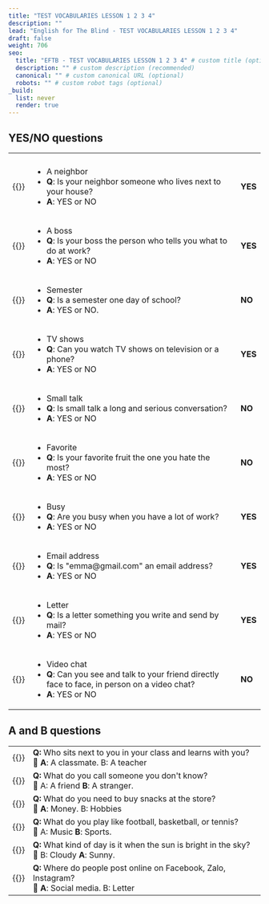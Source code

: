 ```yaml
---
title: "TEST VOCABULARIES LESSON 1 2 3 4"
description: ""
lead: "English for The Blind - TEST VOCABULARIES LESSON 1 2 3 4"
draft: false
weight: 706
seo:
  title: "EFTB - TEST VOCABULARIES LESSON 1 2 3 4" # custom title (optional)
  description: "" # custom description (recommended)
  canonical: "" # custom canonical URL (optional)
  robots: "" # custom robot tags (optional)
_build:
  list: never
  render: true
---
```


## YES/NO questions


<table>
  <tr>
    <th></th>
    <th></th>
    <th></th>
  </tr>
  <tr>
    <td>{{<audio-text text="a neighbor" src="/audio/test-lesson1234/is_your_neighbor_someone_who_lives_next_to_your_house.mp3">}}</td>
    <td>
      <ul>
        <li>A neighbor</li>
        <li><strong>Q</strong>: Is your neighbor someone who lives next to your house?</li>
        <li><strong>A</strong>: YES or NO</li>
      </ul>
    </td>
    <td><strong>YES</strong></td>
  </tr>
  <tr>
    <td>{{<audio-text text="a boss" src="/audio/test-lesson1234/is_your_boss_the_person_who_tells_you_what_to_do_at_work.mp3">}}</td>
    <td>
      <ul>
        <li>A boss</li>
        <li><strong>Q</strong>: Is your boss the person who tells you what to do at work?</li>
        <li><strong>A</strong>: YES or NO</li>
      </ul>
    </td>
    <td><strong>YES</strong></td>
  </tr>
  <tr>
    <td>{{<audio-text text="Semester" src="/audio/test-lesson1234/is_a_semester_one_day_of_school.mp3">}}</td>
    <td>
      <ul>
        <li>Semester</li>
        <li><strong>Q</strong>: Is a semester one day of school?</li>
        <li><strong>A</strong>: YES or NO.</li>
      </ul>
    </td>
    <td><strong>NO</strong></td>
  </tr>
  <tr>
    <td>{{<audio-text text="TV shows" src="/audio/test-lesson1234/can_you_watch_tv_shows_on_television_or_a_phone.mp3">}}</td>
    <td>
      <ul>
        <li>TV shows</li>
        <li><strong>Q</strong>: Can you watch TV shows on television or a phone?</li>
        <li><strong>A</strong>: YES or NO</li>
      </ul>
    </td>
    <td><strong>YES</strong></td>
  </tr>
  <tr>
    <td>{{<audio-text text="Small talk" src="/audio/test-lesson1234/is_small_talk_a_long_and_serious_conversation.mp3">}}</td>
    <td>
      <ul>
        <li>Small talk</li>
        <li><strong>Q</strong>: Is small talk a long and serious conversation?</li>
        <li><strong>A</strong>: YES or NO</li>
      </ul>
    </td>
    <td><strong>NO</strong></td>
  </tr>
  <tr>
    <td>{{<audio-text text="favorite" src="/audio/test-lesson1234/is_your_favorite_fruit_the_one_you_hate_the_most.mp3">}}</td>
    <td>
      <ul>
        <li>Favorite</li>
        <li><strong>Q</strong>: Is your favorite fruit the one you hate the most?</li>
        <li><strong>A</strong>: YES or NO</li>
      </ul>
    </td>
    <td><strong>NO</strong></td>
  </tr>
  <tr>
    <td>{{<audio-text text="busy" src="/audio/test-lesson1234/are_you_busy_when_you_have_a_lot_of_work.mp3">}}</td>
    <td>
      <ul>
        <li>Busy</li>
        <li><strong>Q</strong>: Are you busy when you have a lot of work?</li>
        <li><strong>A</strong>: YES or NO</li>
      </ul>
    </td>
    <td><strong>YES</strong></td>
  </tr>
  <tr>
    <td>{{<audio-text text="Email address" src="/audio/test-lesson1234/is_emma_at_gmailcom_an_email_address.mp3">}}</td>
    <td>
      <ul>
        <li>Email address</li>
        <li><strong>Q</strong>: Is "emma@gmail.com" an email address?</li>
        <li><strong>A</strong>: YES or NO</li>
      </ul>
    </td>
    <td><strong>YES</strong></td>
  </tr>
  <tr>
    <td>{{<audio-text text="Letter" src="/audio/test-lesson1234/is_a_letter_something_you_write_and_send_by_mail.mp3">}}</td>
    <td>
      <ul>
        <li>Letter</li>
        <li><strong>Q</strong>: Is a letter something you write and send by mail?</li>
        <li><strong>A</strong>: YES or NO</li>
      </ul>
    </td>
    <td><strong>YES</strong></td>
  </tr>
  <tr>
    <td>{{<audio-text text="Video chat" src="/audio/test-lesson1234/can_you_see_and_talk_to_your_friend_directly_face_to_face_in_person_on_a_video_chat.mp3">}}</td>
    <td>
      <ul>
        <li>Video chat</li>
        <li><strong>Q</strong>: Can you see and talk to your friend directly face to face, in person on a video chat?</li>
        <li><strong>A</strong>: YES or NO</li>
      </ul>
    </td>
    <td><strong>NO</strong></td>
  </tr>
</table>

## A and B questions
<table>
  <tr>
    <td>{{<audio-text text="a classmate" src="/audio/test-lesson1234/who_sits_next_to_you_in_your_class_and_learns_with_you_a_a_classmate_b_a_teacher.mp3">}}</td>
    <td><strong>Q:</strong> Who sits next to you in your class and learns with you?
      <br>🧑 <strong>A</strong>: A classmate. B: A teacher</td>
  </tr>
  <tr>
    <td>{{<audio-text text="a stranger" src="/audio/test-lesson1234/what_do_you_call_someone_you_dont_know_a_a_friend_b_a_stranger.mp3">}}</td>
    <td><strong>Q:</strong> What do you call someone you don't know?
      <br>🧑 A: A friend <strong>B</strong>: A stranger.</td>
  </tr>
  <tr>
    <td>{{<audio-text text="Money" src="/audio/test-lesson1234/what_do_you_need_to_buy_snacks_at_the_store_a_money_b_hobbies.mp3">}}</td>
    <td><strong>Q:</strong> What do you need to buy snacks at the store?
      <br>🧑 <strong>A</strong>: Money. B: Hobbies</td>
  </tr>
  <tr>
    <td>{{<audio-text text="Sports" src="/audio/test-lesson1234/what_do_you_play_like_football_basketball_or_tennis_a_music_b_sports.mp3">}}</td>
    <td><strong>Q:</strong> What do you play like football, basketball, or tennis?
      <br>🧑 A: Music <strong>B</strong>: Sports.</td>
  </tr>
  <tr>
    <td>{{<audio-text text="Sunny" src="/audio/test-lesson1234/what_kind_of_day_is_it_when_the_sun_is_bright_in_the_sky_b_cloudy_a_sunny.mp3">}}</td>
    <td><strong>Q:</strong> What kind of day is it when the sun is bright in the sky?
      <br>🧑 B: Cloudy <strong>A</strong>: Sunny.</td>
  </tr>
  <tr>
    <td>{{<audio-text text="social media" src="/audio/test-lesson1234/where_do_people_post_online_on_facebook_zalo_instagram_a_social_media_b_letter.mp3">}}</td>
    <td><strong>Q:</strong> Where do people post online on Facebook, Zalo, Instagram?
      <br>🧑 <strong>A</strong>: Social media. B: Letter</td>
  </tr>
</table>
